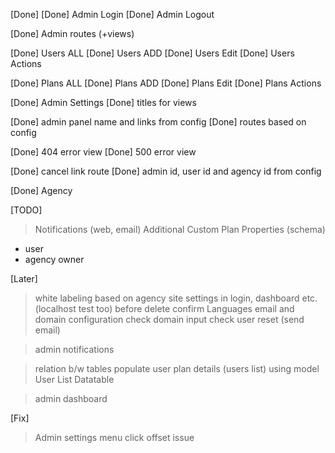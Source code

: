 [Done]
[Done] Admin Login
[Done] Admin Logout

[Done] Admin routes (+views)

[Done] Users ALL
[Done] Users ADD
[Done] Users Edit
[Done] Users Actions

[Done] Plans ALL
[Done] Plans ADD
[Done] Plans Edit
[Done] Plans Actions

[Done] Admin Settings
[Done] titles for views 

[Done] admin panel name and links from config
[Done] routes based on config

[Done] 404 error view
[Done] 500 error view

[Done] cancel link route
[Done] admin id, user id and agency id from config

[Done] Agency

[TODO]

> Notifications (web, email)
> Additional Custom Plan Properties (schema)
- user
- agency owner

[Later]
> white labeling based on agency site settings in login, dashboard etc. (localhost test too)
> before delete confirm
> Languages
> email and domain configuration check
> domain input check
> user reset (send email)

> admin notifications

> relation b/w tables
> populate user plan details (users list) using model
> User List Datatable

> admin dashboard

[Fix]

> Admin settings menu click offset issue
